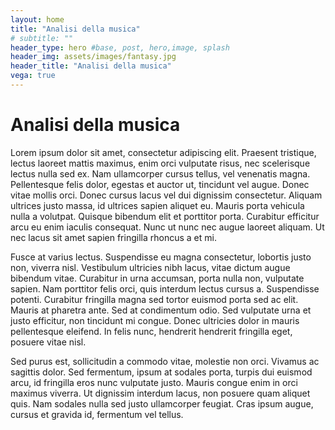 ```yaml
---
layout: home
title: "Analisi della musica"
# subtitle: ""
header_type: hero #base, post, hero,image, splash
header_img: assets/images/fantasy.jpg
header_title: "Analisi della musica"
vega: true
---
```


# Analisi della musica

<vegachart schema-url="{{site.baseurl}}/assets/charts/music_charts/lustrum.json" style="width: 100%"></vegachart>

Lorem ipsum dolor sit amet, consectetur adipiscing elit. Praesent tristique, lectus laoreet mattis maximus, enim orci
vulputate risus, nec scelerisque lectus nulla sed ex. Nam ullamcorper cursus tellus, vel venenatis magna. Pellentesque
felis dolor, egestas et auctor ut, tincidunt vel augue. Donec vitae mollis orci. Donec cursus lacus vel dui dignissim
consectetur. Aliquam ultrices justo massa, id ultrices sapien aliquet eu. Mauris porta vehicula nulla a volutpat.
Quisque bibendum elit et porttitor porta. Curabitur efficitur arcu eu enim iaculis consequat. Nunc ut nunc nec augue
laoreet aliquam. Ut nec lacus sit amet sapien fringilla rhoncus a et mi.

Fusce at varius lectus. Suspendisse eu magna consectetur, lobortis justo non, viverra nisl. Vestibulum ultricies nibh
lacus, vitae dictum augue bibendum vitae. Curabitur in urna accumsan, porta nulla non, vulputate sapien. Nam porttitor
felis orci, quis interdum lectus cursus a. Suspendisse potenti. Curabitur fringilla magna sed tortor euismod porta sed
ac elit. Mauris at pharetra ante. Sed at condimentum odio. Sed vulputate urna et justo efficitur, non tincidunt mi
congue. Donec ultricies dolor in mauris pellentesque eleifend. In felis nunc, hendrerit hendrerit fringilla eget,
posuere vitae nisl.

Sed purus est, sollicitudin a commodo vitae, molestie non orci. Vivamus ac sagittis dolor. Sed fermentum, ipsum at
sodales porta, turpis dui euismod arcu, id fringilla eros nunc vulputate justo. Mauris congue enim in orci maximus
viverra. Ut dignissim interdum lacus, non posuere quam aliquet quis. Nam sodales nulla sed justo ullamcorper feugiat.
Cras ipsum augue, cursus et gravida id, fermentum vel tellus.